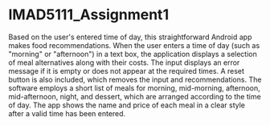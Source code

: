 # IMAD5111_Assignment1
Based on the user's entered time of day, this straightforward Android app makes food recommendations.  When the user enters a time of day (such as "morning" or "afternoon") in a text box, the application displays a selection of meal alternatives along with their costs.  The input displays an error message if it is empty or does not appear at the required times.  A reset button is also included, which removes the input and recommendations.  The software employs a short list of meals for morning, mid-morning, afternoon, mid-afternoon, night, and dessert, which are arranged according to the time of day.  The app shows the name and price of each meal in a clear style after a valid time has been entered.
